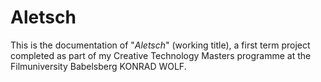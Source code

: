 # Aletsch

This is the documentation of "*Aletsch*" (working title), a first term project completed as part of my Creative Technology Masters programme at the Filmuniversity Babelsberg KONRAD WOLF. 
